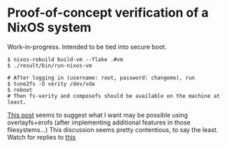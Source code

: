 # Proof-of-concept verification of a NixOS system

Work-in-progress. Intended to be tied into secure boot.

```shell
$ nixos-rebuild build-vm --flake .#vm
$ ./result/bin/run-nixos-vm

# After logging in (username: root, password: changeme), run
$ tune2fs -O verity /dev/vda
$ reboot
# Then fs-verity and composefs should be available on the machine at least.
```

[This post](https://lkml.org/lkml/2023/1/20/1212) seems to suggest what I want may be possible using overlayfs+erofs (after implementing additional features in those filesystems...)
This discussion seems pretty contentious, to say the least.
Watch for replies to [this](https://lkml.org/lkml/2023/2/6/1111)
